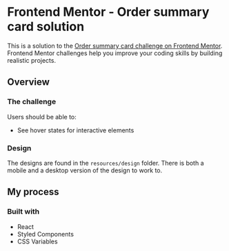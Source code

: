 # Frontend Mentor - Order summary card solution

This is a solution to the [Order summary card challenge on Frontend Mentor](https://www.frontendmentor.io/challenges/order-summary-component-QlPmajDUj). Frontend Mentor challenges help you improve your coding skills by building realistic projects. 

## Overview

### The challenge

Users should be able to:

- See hover states for interactive elements

### Design

The designs are found in the `resources/design` folder. There is both a mobile and a desktop version of the design to work to.

## My process

### Built with

- React
- Styled Components
- CSS Variables